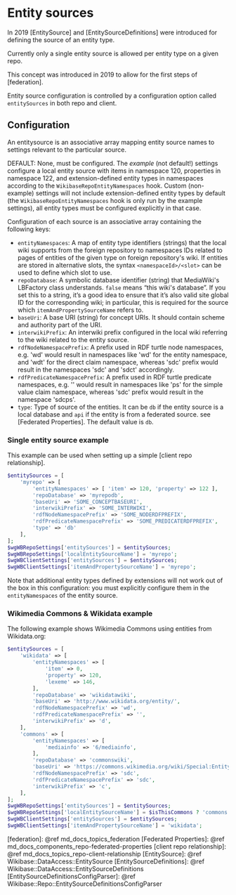 # Entity sources

In 2019 [EntitySource] and [EntitySourceDefinitions] were introduced for defining the source of an entity type.

Currently only a single entity source is allowed per entity type on a given repo.

This concept was introduced in 2019 to allow for the first steps of [federation].

Entity source configuration is controlled by a configuration option called `entitySources` in both repo and client.

## Configuration

An entitysource is an associative array mapping entity source names to settings relevant to the particular source.

DEFAULT: None, must be configured.
The _example_ (not default!) settings configure a local entity source with items in namespace 120, properties in namespace 122, and extension-defined entity types in namespaces according to the `WikibaseRepoEntityNamespaces` hook.
Custom (non-example) settings will not include extension-defined entity types by default (the `WikibaseRepoEntityNamespaces` hook is only run by the example settings), all entity types must be configured explicitly in that case.

Configuration of each source is an associative array containing the following keys:

 - `entityNamespaces`: A map of entity type identifiers (strings) that the local wiki supports from the foreign repository to namespaces IDs related to pages of entities of the given type on foreign repository's wiki. If entities are stored in alternative slots, the syntax ```<namespaceId>/<slot>``` can be used to define which slot to use.
 - `repoDatabase`: A symbolic database identifier (string) that MediaWiki's LBFactory class understands. `false` means “this wiki's database”. If you set this to a string, it’s a good idea to ensure that it’s also valid site global ID for the corresponding wiki; in particular, this is required for the source which `itemAndPropertySourceName` refers to.
 - `baseUri`: A base URI (string) for concept URIs. It should contain scheme and authority part of the URI.
 - `interwikiPrefix`: An interwiki prefix configured in the local wiki referring to the wiki related to the entity source.
 - `rdfNodeNamespacePrefix`: A prefix used in RDF turtle node namespaces, e.g. 'wd' would result in namespaces like 'wd' for the entity namespace, and 'wdt' for the direct claim namespace, whereas 'sdc' prefix would result in the namespaces 'sdc' and 'sdct' accordingly.
 - `rdfPredicateNamespacePrefix`: A prefix used in RDF turtle predicate namespaces, e.g. '' would result in namespaces like 'ps' for the simple value claim namespace, whereas 'sdc' prefix would result in the namespace 'sdcps'.
 - `type`: Type of source of the entities. It can be `db` if the entity source is a local database and `api` if the entity is from a federated source. see [Federated Properties]. The default value is `db`.

### Single entity source example

This example can be used when setting up a simple [client repo relationship].

```php
$entitySources = [
    'myrepo' => [
        'entityNamespaces' => [ 'item' => 120, 'property' => 122 ],
        'repoDatabase' => 'myrepodb',
        'baseUri' => 'SOME_CONCEPTBASEURI',
        'interwikiPrefix' => 'SOME_INTERWIKI',
        'rdfNodeNamespacePrefix' => 'SOME_NODERDFPREFIX',
        'rdfPredicateNamespacePrefix' => 'SOME_PREDICATERDFPREFIX',
        'type' => 'db'
    ],
];
$wgWBRepoSettings['entitySources'] = $entitySources;
$wgWBRepoSettings['localEntitySourceName'] = 'myrepo';
$wgWBClientSettings['entitySources'] = $entitySources;
$wgWBClientSettings['itemAndPropertySourceName'] = 'myrepo';
```

Note that additional entity types defined by extensions will not work out of the box in this configuration:
you must explicitly configure them in the `entityNamespaces` of the entity source.

### Wikimedia Commons & Wikidata example

The following example shows Wikimedia Commons using entities from Wikidata.org:

```php
$entitySources = [
    'wikidata' => [
        'entityNamespaces' => [
            'item' => 0,
            'property' => 120,
            'lexeme' => 146,
        ],
        'repoDatabase' => 'wikidatawiki',
        'baseUri' => 'http://www.wikidata.org/entity/',
        'rdfNodeNamespacePrefix' => 'wd',
        'rdfPredicateNamespacePrefix' => '',
        'interwikiPrefix' => 'd',
    ],
    'commons' => [
        'entityNamespaces' => [
            'mediainfo' => '6/mediainfo',
        ],
        'repoDatabase' => 'commonswiki',
        'baseUri' => 'https://commons.wikimedia.org/wiki/Special:EntityData/',
        'rdfNodeNamespacePrefix' => 'sdc',
        'rdfPredicateNamespacePrefix' => 'sdc',
        'interwikiPrefix' => 'c',
    ],
];
$wgWBRepoSettings['entitySources'] = $entitySources;
$wgWBRepoSettings['localEntitySourceName'] = $isThisCommons ? 'commons' : 'wikidata';
$wgWBClientSettings['entitySources'] = $entitySources;
$wgWBClientSettings['itemAndPropertySourceName'] = 'wikidata';
```

[federation]: @ref md_docs_topics_federation
[Federated Properties]: @ref md_docs_components_repo-federated-properties
[client repo relationship]: @ref md_docs_topics_repo-client-relationship
[EntitySource]: @ref Wikibase::DataAccess::EntitySource
[EntitySourceDefinitions]: @ref Wikibase::DataAccess::EntitySourceDefinitions
[EntitySourceDefinitionsConfigParser]: @ref Wikibase::Repo::EntitySourceDefinitionsConfigParser
